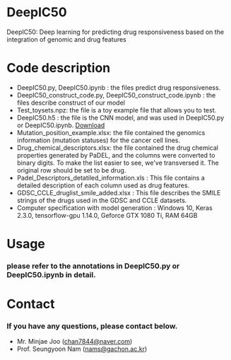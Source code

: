 # DeepIC50
DeepIC50: Deep learning for predicting drug responsiveness based on the integration of genomic and drug features

# Code description
- DeepIC50.py, DeepIC50.ipynb : the files predict drug responsiveness. 
- DeepIC50_construct_code.py, DeepIC50_construct_code.ipynb : the files describe construct of our model
- Test_toysets.npz: the file is a toy example file that allows you to test.
- DeepIC50.h5 : the file is the CNN model, and was used in DeepIC50.py or DeepIC50.ipynb.  [Download](https://drive.google.com/open?id=1j9gwKNSunq18Zr3SeaH9NSHhNhgCOEoJ)
- Mutation_position_example.xlsx: the file contained the genomics information (mutation statuses) for the cancer cell lines.
- Drug_chemical_descriptors.xlsx: the file contained the drug chemical properties generated by PaDEL, and the columns were converted to binary digits. To make the list easier to see, we've transversed it. The original row should be set to be drug.
- Padel_Descriptors_detatiled_information.xls : This file contains a detailed description of each column used as drug features.
- GDSC_CCLE_druglist_smile_added.xlsx : This file describes the SMILE strings of the drugs used in the GDSC and CCLE datasets.
- Computer specification with model generation  : Windows 10, Keras 2.3.0, tensorflow-gpu 1.14.0, Geforce GTX 1080 Ti, RAM 64GB

# Usage
### please refer to the annotations in DeepIC50.py or DeepIC50.ipynb in detail.

# Contact
### If you have any questions, please contact below.
- Mr. Minjae Joo (chan7844@naver.com)
- Prof. Seungyoon Nam (nams@gachon.ac.kr)
